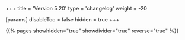 +++
title = 'Version 5.20'
type = 'changelog'
weight = -20

[params]
  disableToc = false
  hidden = true
+++

{{% pages showhidden="true" showdivider="true" reverse="true" %}}
